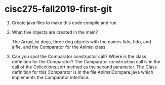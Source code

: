 # cisc275-fall2019-first-git
1. Create java files to make this code compile and run.

2. What five objects are created in the main?

	The ArrayList dogs, three dog objects with the names fido, fido, and alfie.
	and the Comparator for the Animal class.

3. Can you spot the Comparator constructor call? Where is the class definition for the Comparator?
	The Comparator construction call is in the call of the Collections.sort method as the second parameter.
	The Class definition for this Comparator is in the file AnimalCompare.java which implements
	the Comparator interface.
